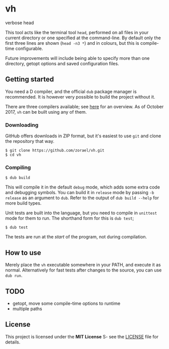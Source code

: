 # vh

verbose head

This tool acts like the terminal tool `head`, performed on all files in your current directory or one specified at the command-line. By default only the first three lines are shown (`head -n3 *`) and in colours, but this is compile-time configurable.

Future improvements will include being able to specify more than one directory, getopt options and saved configuration files.

## Getting started

You need a D compiler, and the official `dub` package manager is recommended. It is however very possible to build the project without it.

There are three compilers available; see [here](https://wiki.dlang.org/Compilers) for an overview. As of October 2017, `vh` can be built using any of them.

### Downloading

GitHub offers downloads in ZIP format, but it's easiest to use `git` and clone the repository that way.

    $ git clone https://github.com/zorael/vh.git
    $ cd vh

### Compiling

    $ dub build

This will compile it in the default `debug` mode, which adds some extra code and debugging symbols. You can build it in `release` mode by passing `-b release` as an argument to `dub`. Refer to the output of `dub build --help` for more build types.

Unit tests are built into the language, but you need to compile in `unittest` mode for them to run. The shorthand form for this is `dub test`;

    $ dub test

The tests are run at the *start* of the program, not during compilation.

## How to use

Merely place the `vh` executable somewhere in your PATH, and execute it as normal. Alternatively for fast tests after changes to the source, you can use `dub run`.

## TODO
* getopt, move some compile-time options to runtime
* multiple paths

## License
This project is licensed under the **MIT License** S- see the [LICENSE](LICENSE) file for details.
